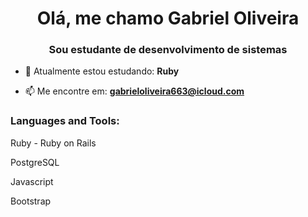 <h1 align="center">Olá, me chamo Gabriel Oliveira</h1>
<h3 align="center">Sou estudante de desenvolvimento de sistemas</h3>

- 🌱 Atualmente estou estudando: **Ruby**

- 📫 Me encontre em: **gabrieloliveira663@icloud.com**


<h3 align="left">Languages and Tools:</h3>
<p> Ruby - Ruby on Rails  </p>
<p> PostgreSQL </p>
<p> Javascript </p>
<p> Bootstrap </p>
